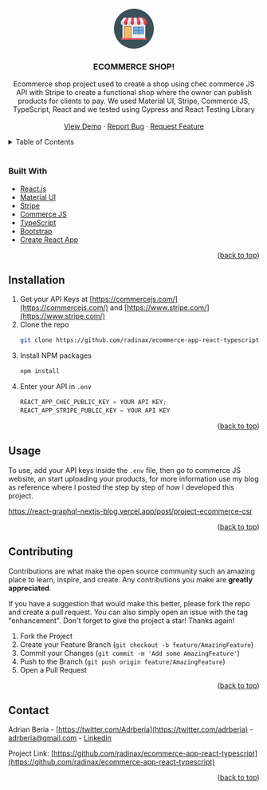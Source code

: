 <div id="top"></div>
<!-- PROJECT LOGO -->
<br />
<div align="center">
  <a href="https://github.com/radinax/ecommerce-app-react-typescript">
    <img src="src/assets/commerce.png" alt="Logo" width="80" height="80">
  </a>

<h3 align="center">ECOMMERCE SHOP!</h3>

  <p align="center">
    Ecommerce shop project used to create a shop using chec commerce JS API with Stripe to create a functional shop where the owner can publish products for clients to pay. We used Material UI, Stripe, Commerce JS, TypeScript, React and we tested using Cypress and React Testing Library
    <br />
    <br />
    <a href="https://pensive-johnson-9ed460.netlify.app/">View Demo</a>
    ·
    <a href="https://github.com/radinax/ecommerce-app-react-typescript/issues">Report Bug</a>
    ·
    <a href="https://github.com/radinax/ecommerce-app-react-typescript/issues">Request Feature</a>
  </p>
</div>

<!-- TABLE OF CONTENTS -->
<details>
  <summary>Table of Contents</summary>
  <ol>
    <li>
      <a href="#about-the-project">About The Project</a>
      <ul>
        <li><a href="#built-with">Built With</a></li>
      </ul>
    </li>
    <li>
      <a href="#getting-started">Getting Started</a>
      <ul>
        <li><a href="#prerequisites">Prerequisites</a></li>
        <li><a href="#installation">Installation</a></li>
      </ul>
    </li>
    <li><a href="#usage">Usage</a></li>
    <li><a href="#contributing">Contributing</a></li>
    <li><a href="#contact">Contact</a></li>
  </ol>
</details>

<br />

### Built With

- [React.js](https://reactjs.org/)
- [Material UI](https://mui.com/)
- [Stripe](https://www.stripe.com/)
- [Commerce JS](https://commercejs.com/)
- [TypeScript](https://www.typescriptlang.org/)
- [Bootstrap](https://www.cypress.io/)
- [Create React App](https://reactjs.org/docs/create-a-new-react-app.html)

<p align="right">(<a href="#top">back to top</a>)</p>

<!-- GETTING STARTED -->

## Installation

1. Get your API Keys at [https://commercejs.com/](https://commercejs.com/) and [https://www.stripe.com/](https://www.stripe.com/)
2. Clone the repo
   ```sh
   git clone https://github.com/radinax/ecommerce-app-react-typescript.git
   ```
3. Install NPM packages
   ```sh
   npm install
   ```
4. Enter your API in `.env`
   ```js
   REACT_APP_CHEC_PUBLIC_KEY = YOUR API KEY;
   REACT_APP_STRIPE_PUBLIC_KEY = YOUR API KEY
   ```

<p align="right">(<a href="#top">back to top</a>)</p>

<!-- USAGE EXAMPLES -->

## Usage

To use, add your API keys inside the `.env` file, then go to commerce JS website, an start uploading your products, for more information use my blog as reference where I posted the step by step of how I developed this project.

https://react-graphql-nextjs-blog.vercel.app/post/project-ecommerce-csr

<p align="right">(<a href="#top">back to top</a>)</p>

<!-- CONTRIBUTING -->

## Contributing

Contributions are what make the open source community such an amazing place to learn, inspire, and create. Any contributions you make are **greatly appreciated**.

If you have a suggestion that would make this better, please fork the repo and create a pull request. You can also simply open an issue with the tag "enhancement".
Don't forget to give the project a star! Thanks again!

1. Fork the Project
2. Create your Feature Branch (`git checkout -b feature/AmazingFeature`)
3. Commit your Changes (`git commit -m 'Add some AmazingFeature'`)
4. Push to the Branch (`git push origin feature/AmazingFeature`)
5. Open a Pull Request

<p align="right">(<a href="#top">back to top</a>)</p>

<!-- CONTACT -->

## Contact

Adrian Beria - [https://twitter.com/Adrberia](https://twitter.com/adrberia) - adrberia@gmail.com - [Linkedin](https://www.linkedin.com/in/adrianberia2013/)

Project Link: [https://github.com/radinax/ecommerce-app-react-typescript](https://github.com/radinax/ecommerce-app-react-typescript)

<p align="right">(<a href="#top">back to top</a>)</p>

<!-- MARKDOWN LINKS & IMAGES -->
<!-- https://www.markdownguide.org/basic-syntax/#reference-style-links -->

[contributors-shield]: https://img.shields.io/github/contributors/radinax/ecommerce-app-react-typescript.svg?style=for-the-badge
[contributors-url]: https://github.com/radinax/ecommerce-app-react-typescript/graphs/contributors
[forks-shield]: https://img.shields.io/github/forks/radinax/ecommerce-app-react-typescript.svg?style=for-the-badge
[forks-url]: https://github.com/radinax/ecommerce-app-react-typescript/network/members
[stars-shield]: https://img.shields.io/github/stars/radinax/ecommerce-app-react-typescript.svg?style=for-the-badge
[stars-url]: https://github.com/radinax/ecommerce-app-react-typescript/stargazers
[issues-shield]: https://img.shields.io/github/issues/radinax/ecommerce-app-react-typescript.svg?style=for-the-badge
[issues-url]: https://github.com/radinax/ecommerce-app-react-typescript/issues
[license-shield]: https://img.shields.io/github/license/radinax/ecommerce-app-react-typescript.svg?style=for-the-badge
[license-url]: https://github.com/radinax/ecommerce-app-react-typescript/blob/master/LICENSE.txt
[linkedin-shield]: https://img.shields.io/badge/-LinkedIn-black.svg?style=for-the-badge&logo=linkedin&colorB=555
[linkedin-url]: https://linkedin.com/in/https://www.linkedin.com/in/adrianberia2013/
[product-screenshot]: images/screenshot.png
